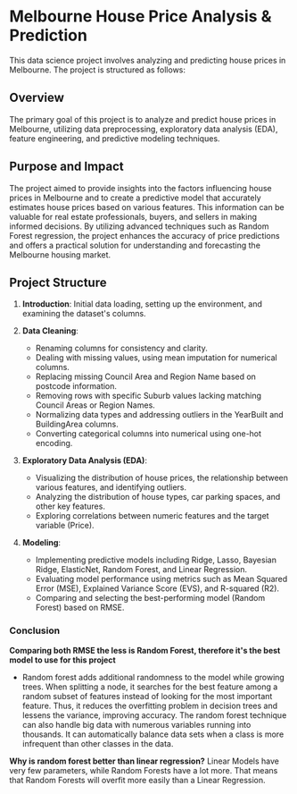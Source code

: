 # Melbourne House Price Analysis & Prediction

This data science project involves analyzing and predicting house prices in Melbourne. The project is structured as follows:

## Overview

The primary goal of this project is to analyze and predict house prices in Melbourne, utilizing data preprocessing, exploratory data analysis (EDA), feature engineering, and predictive modeling techniques.

## Purpose and Impact

The project aimed to provide insights into the factors influencing house prices in Melbourne and to create a predictive model that accurately estimates house prices based on various features. This information can be valuable for real estate professionals, buyers, and sellers in making informed decisions. By utilizing advanced techniques such as Random Forest regression, the project enhances the accuracy of price predictions and offers a practical solution for understanding and forecasting the Melbourne housing market.

## Project Structure

1. **Introduction**: Initial data loading, setting up the environment, and examining the dataset's columns.
2. **Data Cleaning**:
   - Renaming columns for consistency and clarity.
   - Dealing with missing values, using mean imputation for numerical columns.
   - Replacing missing Council Area and Region Name based on postcode information.
   - Removing rows with specific Suburb values lacking matching Council Areas or Region Names.
   - Normalizing data types and addressing outliers in the YearBuilt and BuildingArea columns.
   - Converting categorical columns into numerical using one-hot encoding.

3. **Exploratory Data Analysis (EDA)**:
   - Visualizing the distribution of house prices, the relationship between various features, and identifying outliers.
   - Analyzing the distribution of house types, car parking spaces, and other key features.
   - Exploring correlations between numeric features and the target variable (Price).

4. **Modeling**:
   - Implementing predictive models including Ridge, Lasso, Bayesian Ridge, ElasticNet, Random Forest, and Linear Regression.
   - Evaluating model performance using metrics such as Mean Squared Error (MSE), Explained Variance Score (EVS), and R-squared (R2).
   - Comparing and selecting the best-performing model (Random Forest) based on RMSE.

 ### Conclusion
 
  **Comparing both RMSE the less is Random Forest, therefore it's the best model to use for this project**
  - Random forest adds additional randomness to the model while growing trees. When splitting a node, it searches for the best feature among a random subset of features instead of looking for the most important feature. Thus, it reduces the overfitting problem in decision trees and lessens the variance, improving accuracy. The random forest technique can also handle big data with numerous variables running into thousands. It can automatically balance data sets when a class is more infrequent than other classes in the data.

  **Why is random forest better than linear regression?**
    Linear Models have very few parameters, while Random Forests have a lot more. That means that Random Forests will overfit more easily than a Linear Regression.
    
